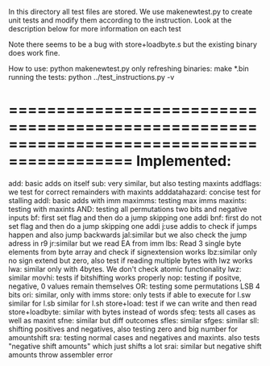 In this directory all test files are stored.
We use makenewtest.py to create unit tests and modify them
according to the instruction.
Look at the description below for more information on each test

Note there seems to be a bug with store+loadbyte.s but the existing binary does work fine.

How to use:
python makenewtest.py
only refreshing binaries: make *.bin
running the tests: python ../test_instructions.py -v

===========================================================================================
Implemented:
===========================================================================================

add: basic adds on itself
	sub: very similar, but also testing maxints
	addflags: we test for correct remainders with maxints
	adddatahazard: concise test for stalling
addI: basic adds with imm
	maximms: testing max imms
	maxints: testing with maxints
AND: testing all permutations two bits and negative inputs
bf: first set flag and then do a jump skipping one addi
bnf: first do not set flag and then do a jump skipping one addi
j:use addis to check if jumps happen and also jump backwards
	jal:similar but we also check the jump adress in r9
	jr:similar but we read EA from imm
lbs: Read 3 single byte elements from byte array and check if signextension works
	lbz:similar only no sign extend but zero, also test if reading multiple bytes with lwz works
	lwa: similar only with 4bytes. We don't check atomic functionality
	lwz: similar
movhi: tests if bitshifting works properly
nop: testing if positve, negative, 0 values remain themselves
OR: testing some permutations LSB 4 bits
	ori: similar, only with imms
store: only tests if able to execute for l.sw
	similar for l.sb
	similar for l.sh
store+load: test if we can write and then read
	store+loadbyte: similar with bytes instead of words
sfeq: tests all cases as well as maxint
	sfne: similar but diff outcomes
	sfles: similar
	sfges: similar
sll: shifting positives and negatives, also testing zero and big number for amountshift
sra: testing normal cases and negatives and maxints. also tests "negative shift amounts" which just shifts a lot
	srai: similar but negative shift amounts throw assembler error